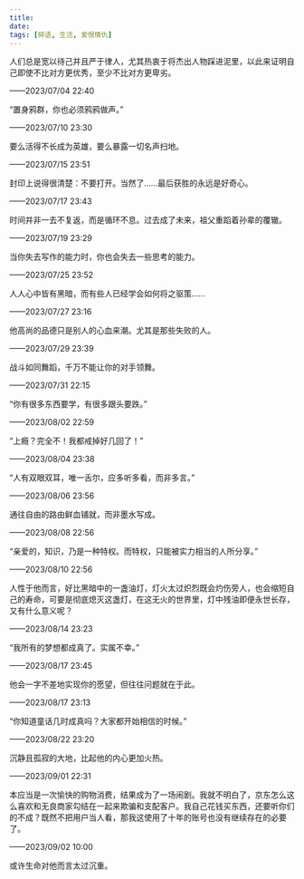```yaml
---
title: 
date: 
tags: [碎语, 生活, 爱恨情仇]
---
```


人们总是宽以待己并且严于律人，尤其热衷于将杰出人物踩进泥里，以此来证明自己即使不比对方更优秀，至少不比对方更卑劣。

——2023/07/04 22:40

“置身鸦群，你也必须鸦鸦做声。”

——2023/07/10 23:30

要么活得不长成为英雄，要么暴露一切名声扫地。

——2023/07/15 23:51

封印上说得很清楚：不要打开。当然了……最后获胜的永远是好奇心。

——2023/07/17 23:43

时间并非一去不复返，而是循环不息。过去成了未来，祖父重蹈着孙辈的覆辙。

——2023/07/19 23:29

当你失去写作的能力时，你也会失去一些思考的能力。

——2023/07/25 23:52

人人心中皆有黑暗，而有些人已经学会如何将之驱策……

——2023/07/27 23:16

他高尚的品德只是别人的心血来潮。尤其是那些失败的人。

——2023/07/29 23:39

战斗如同舞蹈，千万不能让你的对手领舞。

——2023/07/31 22:15

“你有很多东西要学，有很多跟头要跌。”

——2023/08/02 22:59

“上瘾？完全不！我都戒掉好几回了！”

——2023/08/04 23:38

“人有双眼双耳，唯一舌尔，应多听多看，而非多言。”

——2023/08/06 23:56

通往自由的路由鲜血铺就，而非墨水写成。

——2023/08/08 22:56

“亲爱的，知识，乃是一种特权。而特权，只能被实力相当的人所分享。”

——2023/08/10 22:56

人性于他而言，好比黑暗中的一盏油灯，灯火太过炽烈既会灼伤旁人，也会缩短自己的寿命，可要是彻底熄灭这盏灯，在这无火的世界里，灯中残油即便永世长存，又有什么意义呢？

——2023/08/14 23:23

“我所有的梦想都成真了。实属不幸。”

——2023/08/17 23:45

他会一字不差地实现你的愿望，但往往问题就在于此。

——2023/08/17 23:13

“你知道童话几时成真吗？大家都开始相信的时候。”

——2023/08/22 23:20

沉静且孤寂的大地，比起他的内心更加火热。

——2023/09/01 22:31

本应当是一次愉快的购物消费，结果成为了一场闹剧。我就不明白了，京东怎么这么喜欢和无良商家勾结在一起来欺骗和支配客户。我自己花钱买东西，还要听你们的不成？既然不把用户当人看，那我这使用了十年的账号也没有继续存在的必要了。

——2023/09/02 10:00

或许生命对他而言太过沉重。
